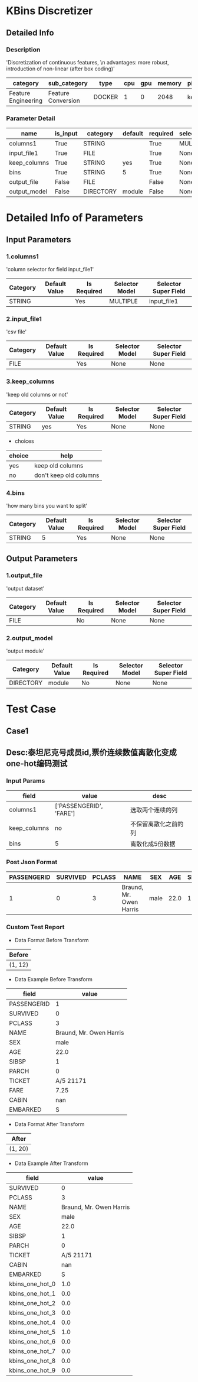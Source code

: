 # KBins Discretizer
## Detailed Info
### Description
'Discretization of continuous features, \n    advantages: more robust, introduction of non-linear (after box coding)'


| category | sub_category | type | cpu | gpu | memory | pipe_status |
| --- | --- | --- | --- | --- | --- | --- |
| Feature Engineering | Feature Conversion | DOCKER | 1 | 0 | 2048 | keep |


### Parameter Detail

| name | is_input | category | default | required | selector_model |
| --- | --- | --- | --- | --- | --- |
| columns1 | True | STRING |  | True | MULTIPLE |
| input_file1 | True | FILE |  | True | None |
| keep_columns | True | STRING | yes | True | None |
| bins | True | STRING | 5 | True | None |
| output_file | False | FILE |  | False | None |
| output_model | False | DIRECTORY | module | False | None |


# Detailed Info of Parameters
## Input Parameters
### 1.columns1
'column selector for field input_file1'


| Category | Default Value | Is Required | Selector Model | Selector Super Field |
| --- | --- | --- | --- | --- |
| STRING |  | Yes | MULTIPLE | input_file1 |


### 2.input_file1
'csv file'


| Category | Default Value | Is Required | Selector Model | Selector Super Field |
| --- | --- | --- | --- | --- |
| FILE |  | Yes | None | None |


### 3.keep_columns
'keep old columns or not'


| Category | Default Value | Is Required | Selector Model | Selector Super Field |
| --- | --- | --- | --- | --- |
| STRING | yes | Yes | None | None |


+ choices


| choice | help |
| --- | --- |
| yes | keep old columns |
| no | don't keep old columns |


### 4.bins
'how many bins you want to split'


| Category | Default Value | Is Required | Selector Model | Selector Super Field |
| --- | --- | --- | --- | --- |
| STRING | 5 | Yes | None | None |


## Output Parameters
### 1.output_file
'output dataset'


| Category | Default Value | Is Required | Selector Model | Selector Super Field |
| --- | --- | --- | --- | --- |
| FILE |  | No | None | None |


### 2.output_model
'output module'


| Category | Default Value | Is Required | Selector Model | Selector Super Field |
| --- | --- | --- | --- | --- |
| DIRECTORY | module | No | None | None |



# Test Case
## Case1
## Desc:泰坦尼克号成员id,票价连续数值离散化变成one-hot编码测试
### Input Params

| field | value | desc |
| --- | --- | --- |
| columns1 | ['PASSENGERID', 'FARE'] | 选取两个连续的列 |
| keep_columns | no | 不保留离散化之前的列 |
| bins | 5 | 离散化成5份数据 |


### Post Json Format

| PASSENGERID | SURVIVED | PCLASS | NAME | SEX | AGE | SIBSP | PARCH | TICKET | FARE | CABIN | EMBARKED |
| --- | --- | --- | --- | --- | --- | --- | --- | --- | --- | --- | --- |
| 1 | 0 | 3 | Braund, Mr. Owen Harris | male | 22.0 | 1 | 0 | A/5 21171 | 7.25 | nan | S |


### Custom Test Report
+ Data Format Before Transform


| Before |
| --- |
| (1, 12) |


+ Data Example Before Transform


| field | value |
| --- | --- |
| PASSENGERID | 1 |
| SURVIVED | 0 |
| PCLASS | 3 |
| NAME | Braund, Mr. Owen Harris |
| SEX | male |
| AGE | 22.0 |
| SIBSP | 1 |
| PARCH | 0 |
| TICKET | A/5 21171 |
| FARE | 7.25 |
| CABIN | nan |
| EMBARKED | S |


+ Data Format After Transform


| After |
| --- |
| (1, 20) |


+ Data Example After Transform


| field | value |
| --- | --- |
| SURVIVED | 0 |
| PCLASS | 3 |
| NAME | Braund, Mr. Owen Harris |
| SEX | male |
| AGE | 22.0 |
| SIBSP | 1 |
| PARCH | 0 |
| TICKET | A/5 21171 |
| CABIN | nan |
| EMBARKED | S |
| kbins_one_hot_0 | 1.0 |
| kbins_one_hot_1 | 0.0 |
| kbins_one_hot_2 | 0.0 |
| kbins_one_hot_3 | 0.0 |
| kbins_one_hot_4 | 0.0 |
| kbins_one_hot_5 | 1.0 |
| kbins_one_hot_6 | 0.0 |
| kbins_one_hot_7 | 0.0 |
| kbins_one_hot_8 | 0.0 |
| kbins_one_hot_9 | 0.0 |


